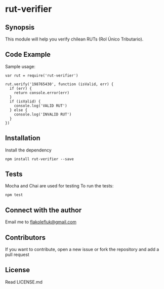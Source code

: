 # rut-verifier

## Synopsis
This module will help you verify chilean RUTs (Rol Único Tributario).

## Code Example

Sample usage:
```
var rut = require('rut-verifier')

rut.verify('198765430', function (isValid, err) {
  if (err) {
    return console.error(err)
  }
  if (isValid) {
    console.log('VALID RUT')
  } else {
    console.log('INVALID RUT')
  }
})
```

## Installation

Install the dependency
```
npm install rut-verifier --save
```

## Tests

Mocha and Chai are used for testing
To run the tests:
```
npm test
```

## Connect with the author

Email me to flakolefluk@gmail.com

## Contributors

If you want to contribute, open a new issue or fork the repository and add a pull request

## License

Read LICENSE.md
